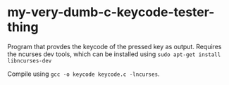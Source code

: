 # my-very-dumb-c-keycode-tester-thing
Program that provdes the keycode of the pressed key as output. Requires the ncurses dev tools, which can be installed using `sudo apt-get install libncurses-dev`

Compile using `gcc -o keycode keycode.c -lncurses`.
